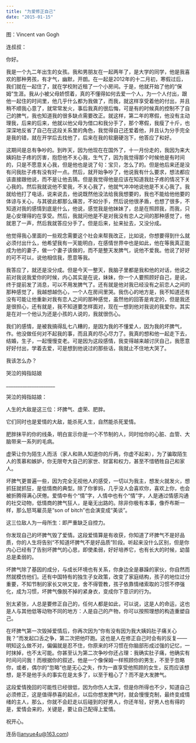 ```yaml
---
title: "为爱修正自己"
date: "2015-01-15"
---
```


图：Vincent van Gogh

连叔叔：

你好。

我是一个九二年出生的女孩。我和男朋友在一起两年了，是大学的同学，他是我喜欢的那种男孩，有才气，幽默，开朗。在一起是2012年的十二月初，寒假过后，我们就在一起住了，就在学校附近租了一个小房间。于是，他就开始了他的“保姆”生涯。我从小被父母娇惯着，真的不懂得如何去爱一个人，为一个人付出，跟他一起住的时间里，他几乎什么都为我做了，而我，就这样享受着他的付出，并且稍不顺我心意了，就常常发火，事后我真的很后悔，可是有的时候真的控制不了自己的脾气，我也知道我的很多缺点需要改正。就这样，第二年的寒假，他没有主动理我，后来的后来，他就以他父母为借口和我分手了，那个寒假，我瘦了十斤，也深深地反省了自己在这段关系里的角色，我觉得自己还爱着他，并且认为分手完全是我的错，就在开学后去找他了，后来在我的软磨硬泡下，他答应了和好。

这期间是总有争吵的。到昨天，因为他现在在国外了，十一月份走的，我因为来大姨妈肚子疼的厉害，抱怨他不关心我，生气了，因为我觉得那个时候他是有时间的，只是不愿意关心我，但是他也是说了句：宝贝，怎么了的。但是他后来还是没有问我肚子疼有没有好一点。然后，就开始争吵了，他说我有什么要求，想法都应该直接跟他说，而不是让他去猜。但是我觉得他是应该在知道我肚子疼的情况下关心我的。然后我就说他不爱我，不关心我了，他就气冲冲地说他是不关心我了。我就给他打了电话，说来说去，他说既然他没法给我我想要的，我也不能给他他要的体谅与关心，与其彼此都那么痛苦，不如分手，然后说他很矛盾，也想了很多，不知道对我的感情到底是什么，他说，感觉我是他妹妹了，总是在照顾我，而我，只是心安理得的在享受。然后，我就问他是不是对我没有恋人之间的那种感觉了，他就恩了一声，然后我就答应分手了。但是后来，扯来扯去，又没分成。

他觉得我心里面的一些观念需要这个社会来帮我改正，比如说，你想要得到什么就必须付出什么，他希望我有一天能明白，在感情世界中也是如此，他在等我真正能成为他的妻子，做一个妻子该做的，而不是整天发脾气，说他不爱我。他说了好好的可不可以，说他相信我，愿意等我。

我答应了，就还是没分成。但是今天一整天，我脑子里都是我和他的对话，他说之前对我说我爱你的时候，内心其实是在说，妹妹，你一个人要照顾好自己，是说，终于提前发了消息，可以不用发脾气了。还有就是他对我已经没有之前恋人之间的那种感觉了，我越想越伤心，一个人在房间里哭。我伤心的地方是，我不知道还有没有可能让他重新对我有恋人之间的那种感觉，虽然他的回答是肯定的，但是我还是很担心，还有就是，我不知道要怎样面对，现在一想到他对我说的我爱你，其实是在对一个他认为还是小孩的人说的，我就很伤心。

我们的感情，是被我搞得乱七八糟的，是因为我的不懂爱人，因为我的坏脾气，作。他没做任何对不起我的事，而且真的尽心尽力了。我真的想和他一起走下去，结婚，生子，一起慢慢变老。可是因为这段感情，我变得越来越讨厌自己，我愿意好好付出，学着去爱，可是想到他说过的那些话，我就止不住地大哭了。

我该怎么办？

哭泣的拇指姑娘

\_\_\_\_\_\_\_\_\_\_\_\_\_\_\_\_\_\_\_\_\_

哭泣的拇指姑娘：

人生的大敌是这三位：坏脾气、虚荣、肥胖。

它们同时也是爱情的大敌，能杀死人生，自然能杀死爱情。

肥胖抹平的你的线条，明白宣示你是一个不节制的人，同时给你的心脏、血管、大脑带来一系列的毛病。

虚荣让你为陌生人而活（家人和熟人知道你的斤两，你虚不起来），为了骗取陌生人的羡慕和嫉妒，你无限夸大自己的家世、财富和权力，甚至不惜牺牲自己和家人。

坏脾气更普遍一些，因为完全无视他人的感受，一切以为我主，想发火就发火，想抓狂就抓狂，是低情商的典型。除了你爹妈，几乎没人会喜欢你，喜欢上你，也会被折腾得满心厌倦。爱情中有个“情”字，人情中也有个“情”字，人是通过情感沟通的社交动物，低情商的脾气狂人，是毫无出路的。除非你极有本事，像乔布斯一样，那么怒骂雇员是“son of bitch”也会演变成“美谈”。

这三位敌人为一母所生：即严重缺乏自控力。

你发现自己的坏脾气毁了爱情。这段爱情算是有收获，你知道了坏脾气不是好品质，你的人生将告别“不知道坏脾气不是好品质”阶段。听起来没什么区别，但是你内心已经有了告别坏脾气的心思，即使柔弱，好好培养它，也有长大的时候，幼苗总是柔弱的。

坏脾气除了基因的成分，与成长环境也有关系，你身边全是暴躁的家伙，你自然而然就模仿他们。还有中国特有的独生子女政策，改变了家庭结构，孩子的地位过分重要，不知节制的家长又哄又宠，舍不得管教，孩子依靠情绪索取的习惯不停强化，成为习惯，坏脾气像脱不掉的紧身衣，变成你下意识的行为。

别太紧张，人总是要修正自己的，任何人都是如此，可以说，这是人的命运，这也是人与其他低等动物不同的地方：人是自己的产物，你可以按照理想的构造重塑自己。

在坏脾气第一次毁掉爱情后，你再次因为“你有没有因为我大姨妈肚子痛关心我？”而发起口舌之争，第二次把他吓跑。这也是人在修正自己时会有的反复——明知这么做不对，偏偏就是忍不住，你原来的坏习惯在你脑部形成过强的记忆，一时抹掉，也不太可能。你甚至认为第二次争吵你还占理：我确实肚子痛，他确实有时间问问我！而根据你的叙述，他是一个像保姆一样照顾你的男生，不至于忽略你，或者，偶尔的“忽略”也是无心之失，作为一直享受他照顾的女生，反而应该想想，是不是他手头的事实在是太多了，以至于粗心了？而不是大发脾气。

这段爱情挽回的可能性已经很低，因为你伤人太深，但是你所得也不少，知道自己必须修正，这是值得恭喜的起点，以后你想发脾气时，就会慢慢克制，最终变成情绪的主人，那么，你就不会赶走以后碰到的好男人，你还年轻，好男人也有得的是，爱情会来的，关键是，要让自己配得上爱情。

祝开心。

连岳(lianyue4u@163.com)
